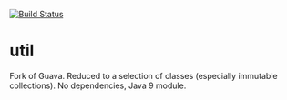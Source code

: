 [![Build Status](https://travis-ci.org/gv2011/guava-core.svg?branch=dev)](https://travis-ci.org/gv2011/guava-core)


# util

Fork of Guava.
Reduced to a selection of classes (especially immutable collections). 
No dependencies, Java 9 module.


